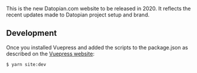 This is the new Datopian.com website to be released in 2020. It reflects the recent updates made to Datopian project setup and brand.

## Development

Once you installed Vuepress and added the scripts to the package.json as described on the [Vuepress website](https://vuepress.vuejs.org/guide/getting-started.html#inside-an-existing-project):

```console
$ yarn site:dev
```

